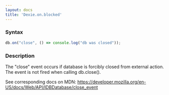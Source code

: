 ```yaml
---
layout: docs
title: 'Dexie.on.blocked'
---
```


### Syntax

```javascript
db.on("close", () => console.log("db was closed"));
```

### Description

The "close" event occurs if database is forcibly closed from external action. The event is not fired when calling db.close().

See corresponding docs on MDN: https://developer.mozilla.org/en-US/docs/Web/API/IDBDatabase/close_event
